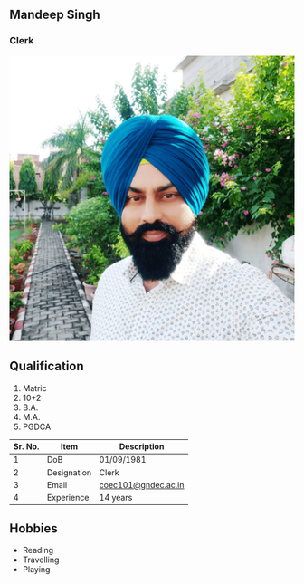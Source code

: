 ## Mandeep Singh

### Clerk

![Display picture](Photos/Mandeep.png)

## Qualification

1. Matric 
2. 10+2
3. B.A.
4. M.A.
5. PGDCA


| Sr. No. | Item        | Description     |
| ------- | ----------- | --------------- |
| 1       | DoB         | 01/09/1981      |
| 2       | Designation | Clerk       |
| 3       | Email       | coec101@gndec.ac.in |
| 4       | Experience  | 14 years         |

## Hobbies

- Reading
- Travelling
- Playing


